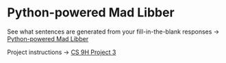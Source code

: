 Python-powered Mad Libber
=========================

See what sentences are generated from your fill-in-the-blank responses → [Python-powered Mad Libber](http://inst.eecs.berkeley.edu/~cs9h-cr/project3/)

Project instructions → [CS 9H Project 3](http://www-inst.eecs.berkeley.edu/~selfpace/cs9honline/P3/)